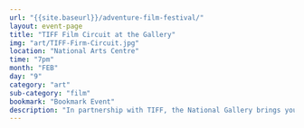 ```yaml
---
url: "{{site.baseurl}}/adventure-film-festival/"
layout: event-page
title: "TIFF Film Circuit at the Gallery"
img: "art/TIFF-Firm-Circuit.jpg"
location: "National Arts Centre"
time: "7pm"
month: "FEB"
day: "9"
category: "art"
sub-category: "film"
bookmark: "Bookmark Event"
description: "In partnership with TIFF, the National Gallery brings you the best of Canadian and international films and artists through the Film Circuit, TIFF's successful film outreach programme. Join us for a unique film-festival experience bringing together cinema, food and conversation."
---
```

